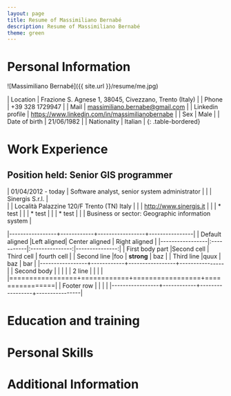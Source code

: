 ```yaml
---
layout: page
title: Resume of Massimiliano Bernabé
description: Resume of Massimiliano Bernabé
theme: green
---
```

# Personal Information

![Massimiliano Bernabé]({{ site.url }}/resume/me.jpg)

| Location            | Frazione S. Agnese 1, 38045, Civezzano, Trento  (Italy) |
| Phone               | +39 328 1729947                                         |
| Mail                | massimiliano.bernabe@gmail.com                          |
| Linkedin profile    | <https://www.linkedin.com/in/massimilianobernabe>       |
| Sex                 | Male                                                    |
| Date of birth       | 21/06/1982                                              |
| Nationality         | Italian                                                 | 
{: .table-bordered}

# Work Experience

## Position held: Senior GIS programmer

| 01/04/2012 - today | Software analyst, senior system administrator      |
|                    | Sinergis S.r.l.                                    |   
|                    | Località Palazzine 120/F Trento (TN) Italy         | 
|                    | <http://www.sinergis.it>                           | 
|                    | * test                                                   |
|                    | * test                                                   |
|                    | * test                                                |
|                    | Business or sector: Geographic information system  |


|-----------------+------------+-----------------+----------------|
| Default aligned |Left aligned| Center aligned  | Right aligned  |
|-----------------|:-----------|:---------------:|---------------:|
| First body part |Second cell | Third cell      | fourth cell    |
| Second line     |foo         | **strong**      | baz            |
| Third line      |quux        | baz             | bar            |
|-----------------+------------+-----------------+----------------|
| Second body     |            |                 |                |
| 2 line          |            |                 |                |
|=================+============+=================+================|
| Footer row      |            |                 |                |
|-----------------+------------+-----------------+----------------|


# Education and training

# Personal Skills

# Additional Information



